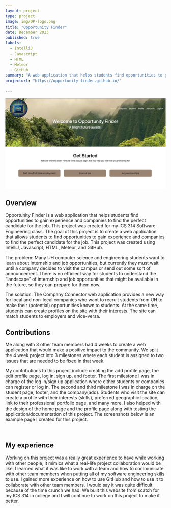 ```yaml
---
layout: project
type: project
image: img/OP-logo.png
title: "Opportunity Finder"
date: December 2023
published: true
labels:
  - IntelliJ
  - Javascript
  - HTML
  - Meteor
  - GitHub
summary: "A web application that helps students find opportunities to gain experience and companies to find the perfect candidate."
projecturl: "https://opportunity-finder.github.io/"

---
```


<img width="800px" class="img-fluid" src="../img/home-page-OP.png" alt="">

## Overview

Opportunity Finder is a web application that helps students find opportunities to gain experience and companies to find the perfect candidate for the job. This project was created for my ICS 314 Software Engineering class. The goal of this project is to create a web application that allows students to find opportunities to gain experience and companies to find the perfect candidate for the job. This project was created using IntelliJ, Javascript, HTML, Meteor, and GitHub.

The problem: Many UH computer science and engineering students want to learn about internship and job opportunities, but currently they must wait until a company decides to visit the campus or send out some sort of announcement. There is no efficient way for students to understand the “landscape” of internship and job opportunities that might be available in the future, so they can prepare for them now.

The solution: The Company Connector web application provides a new way for local and non-local companies who want to recruit students from UH to make their (potential) opportunities known to students. At the same time, students can create profiles on the site with their interests. The site can match students to employers and vice-versa.

## Contributions
Me along with 3 other team members had 4 weeks to create a web application that would make a positive impact to the community. We split the 4 week project into 3 milestones where each student is assigned to two issues that are needed to be fixed in that week. 

My contributions to this project include creating the add profile page, the edit profile page, log in, sign up, and footer. The first milestone I was in charge of the log in/sign up application where either students or companies can register or log in. The second and third milestone I was in charge on the student page, footer, and the company(add). Students who visit the site can create a profile with their interests (skills), preferred geographic location, link to their professional portfolio page, and many more. I also helped with the design of the home page and the profile page along with testing the application/documentation of this project. The screenshots below is an example page I created for this project.

<img width="800px" class="img-fluid" src="../img/add-profile.png" alt="">

## My experience

Working on this project was a really great experience to have while working with other people, it mimics what a real-life project collaboration would be like. I learned what it was like to work with a team and how to communicate with other team members when putting all of my software engineering skills to use. I gained more experience on how to use GitHub and how to use it to collaborate with other team members. I would say it was quite difficult because of the time crunch we had. We built this website from scatch for my ICS 314 in college and I will continue to work on this project to make it better.



